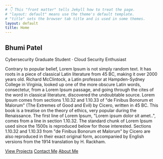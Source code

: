 ```yaml
---
# 👇 This "front matter" tells Jekyll how to treat the page.
# "layout: default" means use the theme's default template.
# "title" sets the browser tab title and is used in some themes.
layout: default
title: Home
---
```


<!-- HERO -->
<section class="hero">
  <div class="container">
    <h1 class="name">Bhumi Patel</h1>
    <p class="subtitle">Cybersecurity Graduate Student · Cloud Security Enthusiast</p>
    <!-- QUICK LINKS SECTION -->
    <p>
        Contrary to popular belief, Lorem Ipsum is not simply random text. It has roots in a piece of classical Latin literature from 45 BC, making it over 2000 years old. Richard McClintock, a Latin professor at Hampden-Sydney College in Virginia, looked up one of the more obscure Latin words, consectetur, from a Lorem Ipsum passage, and going through the cites of the word in classical literature, discovered the undoubtable source. Lorem Ipsum comes from sections 1.10.32 and 1.10.33 of "de Finibus Bonorum et Malorum" (The Extremes of Good and Evil) by Cicero, written in 45 BC. This book is a treatise on the theory of ethics, very popular during the Renaissance. The first line of Lorem Ipsum, "Lorem ipsum dolor sit amet..", comes from a line in section 1.10.32.
    The standard chunk of Lorem Ipsum used since the 1500s is reproduced below for those interested. Sections 1.10.32 and 1.10.33 from "de Finibus Bonorum et Malorum" by Cicero are also reproduced in their exact original form, accompanied by English versions from the 1914 translation by H. Rackham.
    </p>
    <div class="cta">
      <a class="btn" href="{{ '/projects/' | relative_url }}">View Projects</a>
      <a class="btn" href="{{ '/contact/' | relative_url }}">Contact Me</a>
      <a class="btn" href="{{ '/about/' | relative_url }}">About Me</a>
    </div>
  </div>
</section>



